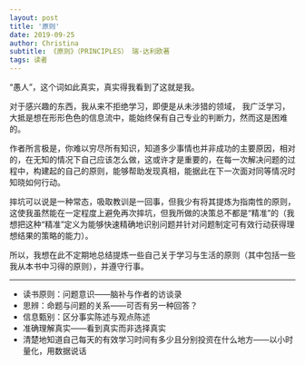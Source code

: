 ```yaml
---
layout: post
title: '原则'
date: 2019-09-25
author: Christina
subtitle: 《原则》（PRINCIPLES） 瑞·达利欧著
tags: 读者
---
```


“愚人”，这个词如此真实，真实得我看到了这就是我。

对于感兴趣的东西，我从来不拒绝学习，即便是从未涉猎的领域， 我广泛学习，大抵是想在形形色色的信息流中，能始终保有自己专业的判断力，然而这是困难的。

作者所言极是，你难以穷尽所有知识，知道多少事情也并非成功的主要原因，相对的，在无知的情况下自己应该怎么做，这或许才是重要的，在每一次解决问题的过程中，构建起的自己的原则，能够帮助发现真相，能据此在下一次面对同等情况时知晓如何行动。

摔坑可以说是一种常态，吸取教训是一回事，但我少有将其提炼为指南性的原则，这使我虽然能在一定程度上避免再次摔坑，但我所做的决策总不都是“精准”的（我想把这种“精准”定义为能够快速精确地识别问题并针对问题制定可有效行动获得理想结果的策略的能力）。

所以，我想在此不定期地总结提炼一些自己关于学习与生活的原则（其中包括一些我从本书中习得的原则），并遵守行事。

---

* 读书原则：问题意识——脑补与作者的访谈录
* 思辨：命题与问题的关系——可否有另一种回答？
* 信息甄别：区分事实陈述与观点陈述
* 准确理解真实——看到真实而非选择真实
* 清楚地知道自己每天的有效学习时间有多少且分别投资在什么地方——以小时量化，用数据说话































